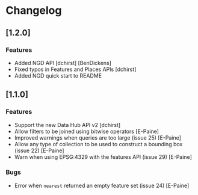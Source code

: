 # Changelog

## [1.2.0]

### Features

- Added NGD API [dchirst] [BenDickens]
- Fixed typos in Features and Places APIs [dchirst]
- Added NGD quick start to README

## [1.1.0]

### Features

- Support the new Data Hub API v2 [dchirst]
- Allow filters to be joined using bitwise operators [E-Paine]
- Improved warnings when queries are too large (issue 25) [E-Paine]
- Allow any type of collection to be used to construct a bounding box (issue 22) [E-Paine]
- Warn when using EPSG:4329 with the features API (issue 29) [E-Paine]

### Bugs

- Error when `nearest` returned an empty feature set (issue 24) [E-Paine]
